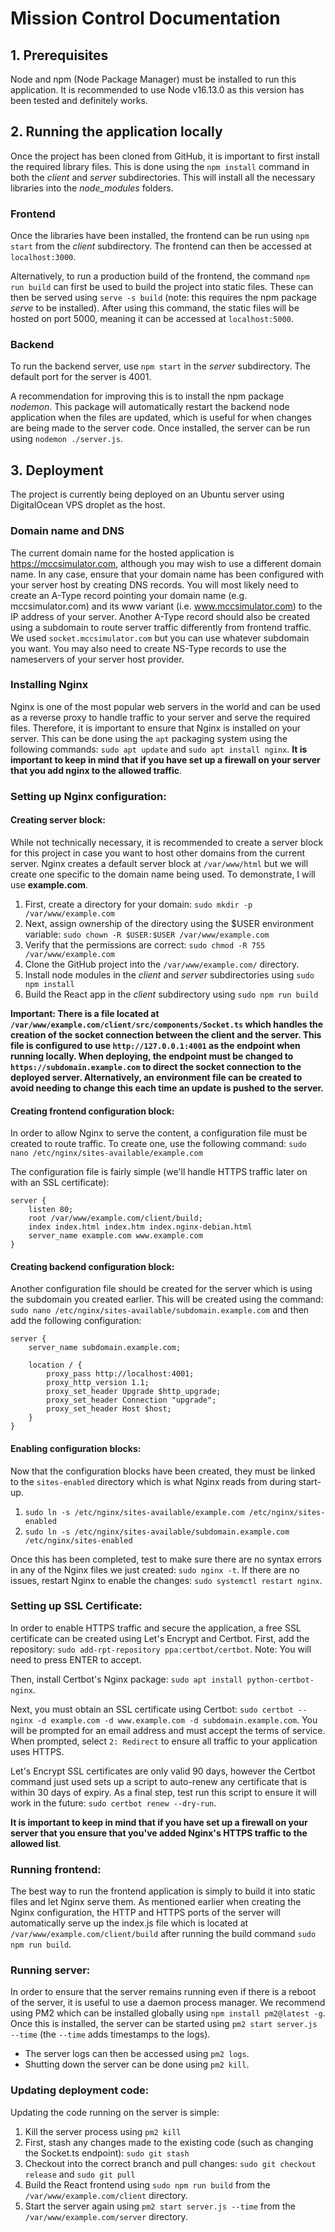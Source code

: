 # Mission Control Documentation
## 1. Prerequisites
Node and npm (Node Package Manager) must be installed to run this application. It is recommended to use Node v16.13.0 as this version has been tested and definitely works.

## 2. Running the application locally
Once the project has been cloned from GitHub, it is important to first install the required library files. This is done using the `npm install` command in both the _client_ and _server_ subdirectories. This will install all the necessary libraries into the _node\_modules_ folders.

### Frontend
Once the libraries have been installed, the frontend can be run using `npm start` from the _client_ subdirectory. The frontend can then be accessed at `localhost:3000`.

Alternatively, to run a production build of the frontend, the command `npm run build` can first be used to build the project into static files. These can then be served using `serve -s build` (note: this requires the npm package _serve_ to be installed). After using this command, the static files will be hosted on port 5000, meaning it can be accessed at `localhost:5000`.

### Backend
To run the backend server, use `npm start` in the _server_ subdirectory. The default port for the server is 4001.

A recommendation for improving this is to install the npm package _nodemon_. This package will automatically restart the backend node application when the files are updated, which is useful for when changes are being made to the server code. Once installed, the server can be run using `nodemon ./server.js`.

## 3. Deployment
The project is currently being deployed on an Ubuntu server using DigitalOcean VPS droplet as the host.

### Domain name and DNS
The current domain name for the hosted application is https://mccsimulator.com, although you may wish to use a different domain name. In any case, ensure that your domain name has been configured with your server host by creating DNS records. You will most likely need to create an A-Type record pointing your domain name (e.g. mccsimulator.com) and its www variant (i.e. www.mccsimulator.com) to the IP address of your server. Another A-Type record should also be created using a subdomain to route server traffic differently from frontend traffic. We used `socket.mccsimulator.com` but you can use whatever subdomain you want. You may also need to create NS-Type records to use the nameservers of your server host provider.

### Installing Nginx
Nginx is one of the most popular web servers in the world and can be used as a reverse proxy to handle traffic to your server and serve the required files. Therefore, it is important to ensure that Nginx is installed on your server. This can be done using the `apt` packaging system using the following commands: `sudo apt update` and `sudo apt install nginx`. **It is important to keep in mind that if you have set up a firewall on your server that you add nginx to the allowed traffic**.

### Setting up Nginx configuration:
#### Creating server block:
While not technically necessary, it is recommended to create a server block for this project in case you want to host other domains from the current server. Nginx creates a default server block at `/var/www/html` but we will create one specific to the domain name being used. To demonstrate, I will use **example&#46;com**.

1. First, create a directory for your domain: `sudo mkdir -p /var/www/example.com`
2. Next, assign ownership of the directory using the $USER environment variable: `sudo chown -R $USER:$USER /var/www/example.com`
3. Verify that the permissions are correct: `sudo chmod -R 755 /var/www/example.com`
4. Clone the GitHub project into the `/var/www/example.com/` directory.
5. Install node modules in the _client_ and _server_ subdirectories using `sudo npm install`
6. Build the React app in the _client_ subdirectory using `sudo npm run build`

**Important: There is a file located at `/var/www/example.com/client/src/components/Socket.ts` which handles the creation of the socket connection between the client and the server. This file is configured to use `http://127.0.0.1:4001` as the endpoint when running locally. When deploying, the endpoint must be changed to `https://subdomain.example.com` to direct the socket connection to the deployed server. Alternatively, an environment file can be created to avoid needing to change this each time an update is pushed to the server.**

#### Creating frontend configuration block:
In order to allow Nginx to serve the content, a configuration file must be created to route traffic. To create one, use the following command: `sudo nano /etc/nginx/sites-available/example.com`

The configuration file is fairly simple (we'll handle HTTPS traffic later on with an SSL certificate):
```
server {
	listen 80;
	root /var/www/example.com/client/build;
	index index.html index.htm index.nginx-debian.html
	server_name example.com www.example.com
}
```

#### Creating backend configuration block:
Another configuration file should be created for the server which is using the subdomain you created earlier. This will be created using the command: `sudo nano /etc/nginx/sites-available/subdomain.example.com` and then add the following configuration:
```
server {
	server_name subdomain.example.com;
	
	location / {
		proxy_pass http://localhost:4001;
		proxy_http_version 1.1;
		proxy_set_header Upgrade $http_upgrade;
		proxy_set_header Connection "upgrade";
		proxy_set_header Host $host;
	}
}
```

#### Enabling configuration blocks:
Now that the configuration blocks have been created, they must be linked to the `sites-enabled` directory which is what Nginx reads from during start-up.

1. `sudo ln -s /etc/nginx/sites-available/example.com /etc/nginx/sites-enabled`
2. `sudo ln -s /etc/nginx/sites-available/subdomain.example.com /etc/nginx/sites-enabled`

Once this has been completed, test to make sure there are no syntax errors in any of the Nginx files we just created: `sudo nginx -t`. If there are no issues, restart Nginx to enable the changes: `sudo systemctl restart nginx`.

### Setting up SSL Certificate:
In order to enable HTTPS traffic and secure the application, a free SSL certificate can be created using Let's Encrypt and Certbot. First, add the repository: `sudo add-rpt-repository ppa:certbot/certbot`. Note: You will need to press ENTER to accept.

Then, install Certbot's Nginx package: `sudo apt install python-certbot-nginx`.

Next, you must obtain an SSL certificate using Certbot: `sudo certbot --nginx -d example.com -d www.example.com -d subdomain.example.com`. You will be prompted for an email address and must accept the terms of service. When prompted, select `2: Redirect` to ensure all traffic to your application uses HTTPS.

Let's Encrypt SSL certificates are only valid 90 days, however the Certbot command just used sets up a script to auto-renew any certificate that is within 30 days of expiry. As a final step, test run this script to ensure it will work in the future: `sudo certbot renew --dry-run`.

**It is important to keep in mind that if you have set up a firewall on your server that you ensure that you've added Nginx's HTTPS traffic to the allowed list**.

### Running frontend:
The best way to run the frontend application is simply to build it into static files and let Nginx serve them. As mentioned earlier when creating the Nginx configuration, the HTTP and HTTPS ports of the server will automatically serve up the index.js file which is located at `/var/www/example.com/client/build` after running the build command `sudo npm run build`.

### Running server:
In order to ensure that the server remains running even if there is a reboot of the server, it is useful to use a daemon process manager. We recommend using PM2 which can be installed globally using `npm install pm2@latest -g`. Once this is installed, the server can be started using `pm2 start server.js --time` (the `--time` adds timestamps to the logs).

- The server logs can then be accessed using `pm2 logs`.
- Shutting down the server can be done using `pm2 kill`.

### Updating deployment code:
Updating the code running on the server is simple:

1. Kill the server process using `pm2 kill`
2. First, stash any changes made to the existing code (such as changing the Socket.ts endpoint): `sudo git stash`
3. Checkout into the correct branch and pull changes: `sudo git checkout release` and `sudo git pull`
4. Build the React frontend using `sudo npm run build` from the `/var/www/example.com/client` directory.
5. Start the server again using `pm2 start server.js --time` from the `/var/www/example.com/server` directory.
